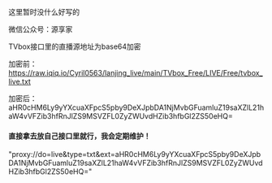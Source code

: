 这里暂时没什么好写的



微信公众号：源享家



TVbox接口里的直播源地址为base64加密

加密前：https://raw.iqiq.io/Cyril0563/lanjing_live/main/TVbox_Free/LIVE/Free/tvbox_live.txt

加密后：aHR0cHM6Ly9yYXcuaXFpcS5pby9DeXJpbDA1NjMvbGFuamluZ19saXZlL21haW4vVFZib3hfRnJlZS9MSVZFL0ZyZWUvdHZib3hfbGl2ZS50eHQ=

#### 直接拿去放自己接口里就行，我会定期维护！

"proxy://do=live&type=txt&ext=aHR0cHM6Ly9yYXcuaXFpcS5pby9DeXJpbDA1NjMvbGFuamluZ19saXZlL21haW4vVFZib3hfRnJlZS9MSVZFL0ZyZWUvdHZib3hfbGl2ZS50eHQ="
